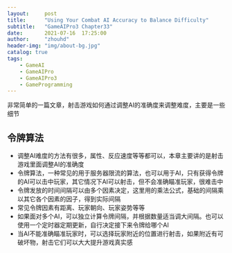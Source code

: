 ```yaml
---
layout:     post
title:      "Using Your Combat AI Accuracy to Balance Difficulty"
subtitle:   "GameAIPro3 Chapter33"
date:       2021-07-16  17:25:00
author:     "zhouhd"
header-img: "img/about-bg.jpg"
catalog: true
tags:
    - GameAI
    - GameAIPro
    - GameAIPro3
    - GameProgramming
---
```


非常简单的一篇文章，射击游戏如何通过调整AI的准确度来调整难度，主要是一些细节

## 令牌算法
- 调整AI难度的方法有很多，属性、反应速度等等都可以，本章主要讲的是射击游戏里面调整AI的准确度
- 令牌算法，一种常见的用于服务器限流的算法，也可以用于AI，只有获得令牌的AI可以击中玩家，其它情况下AI可以射击，但不会准确瞄准玩家，很难击中
- 令牌发放的时间间隔可以由多个因素决定，这里用的乘法公式，基础的间隔乘以其它各个因素的因子，得到实际间隔
- 常见令牌因素有距离、玩家朝向、玩家姿势等等
- 如果面对多个AI，可以独立计算令牌间隔，并根据数量适当调大间隔。也可以使用一个定时器定期更新，自行决定接下来令牌给哪个AI
- 当AI不能准确瞄准玩家时，可以选择玩家附近的位置进行射击，如果附近有可破坏物，射击它们可以大大提升游戏真实感

